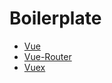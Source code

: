 # Boilerplate

* [Vue](/boilerplate/vue.md)  
* [Vue-Router](/boilerplate/vue-router.md)  
* [Vuex](/boilerplate/vuex.htmdml)

          